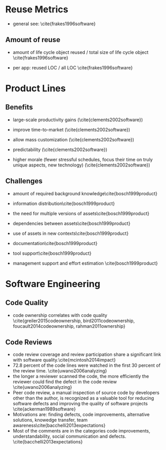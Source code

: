 # Reuse Metrics

- general see: \cite{frakes1996software}

## Amount of reuse 

- amount of life cycle object reused / total size of life cycle object \cite{frakes1996software}

- per app: reused LOC / all LOC \cite{frakes1996software}

# Product Lines

## Benefits

- large-scale productivity gains (\cite{clements2002software})

- improve time-to-market (\cite{clements2002software})

- allow mass customization (\cite{clements2002software})

- predictability (\cite{clements2002software})

- higher morale (fewer stressful schedules, focus their time on truly unique aspects, new technology) (\cite{clements2002software})

## Challenges
- amount of required background knowledge\cite{bosch1999product}

- information distribution\cite{bosch1999product}

- the need for multiple versions of assets\cite{bosch1999product}

- dependencies between assets\cite{bosch1999product}

- use of assets in new contexts\cite{bosch1999product}

- documentation\cite{bosch1999product}

- tool support\cite{bosch1999product}

- management support and effort estimation \cite{bosch1999product}

# Software Engineering

## Code Quality

- code ownership correlates with code quality \cite{greiler2015codeownership, bird2011codeownership, foucault2014codeownership, rahman2011ownership}

## Code Reviews
- code review coverage and review participation share a significant link with software quality.\cite{mcintosh2014impact}
- 72.8 percent of the code lines were watched in the first 30 percent
of the review time. \cite{uwano2006analyzing}
- the longer a reviewer scanned the code, the more efficiently the reviewer could find the defect in the code review \cite{uwano2006analyzing}
- Peer code review, a manual inspection of source code by developers other than the author, is recognized as a valuable tool for reducing software defects and improving the quality of software projects \cite{ackerman1989software}
- Motivations are: finding defects, code improvements, alternative solutions, knowedge transfer, team awareness\cite{bacchelli2013expectations}
- Most of the comments are in the categories code improvements, understandability, social communication and defects. \cite{bacchelli2013expectations}